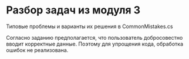 # Разбор задач из модуля 3

Типовые проблемы и варианты их решения в CommonMistakes.cs

Согласно заданию предполагается, что пользователь добросовестно вводит корректные данные. Поэтому для упрощения кода, обработка ошибок не реализована.
